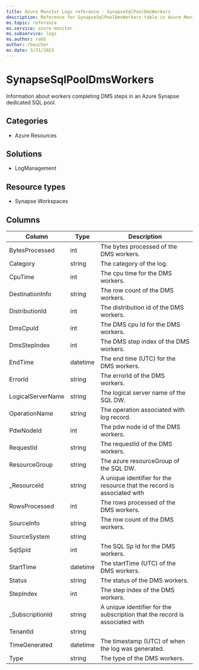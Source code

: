 ```yaml
---
title: Azure Monitor Logs reference - SynapseSqlPoolDmsWorkers
description: Reference for SynapseSqlPoolDmsWorkers table in Azure Monitor Logs.
ms.topic: reference
ms.service: azure-monitor
ms.subservice: logs
ms.author: robb
author: rboucher
ms.date: 3/31/2023
---
```


# SynapseSqlPoolDmsWorkers

 Information about workers completing DMS steps in an Azure Synapse dedicated SQL pool.

## Categories

- Azure Resources
## Solutions

- LogManagement
## Resource types

- Synapse Workspaces




## Columns

| Column | Type | Description |
| --- | --- | --- |
| BytesProcessed | int | The bytes processed of the DMS workers. |
| Category | string | The category of the log. |
| CpuTime | int | The cpu time for the DMS workers. |
| DestinationInfo | string | The row count of the DMS workers. |
| DistributionId | int | The distribution id of the DMS workers. |
| DmsCpuId | int | The DMS cpu Id for the DMS workers. |
| DmsStepIndex | int | The DMS step index of the DMS workers. |
| EndTime | datetime | The end time (UTC) for the DMS workers. |
| ErrorId | string | The errorId of the DMS workers. |
| LogicalServerName | string | The logical server name of the SQL DW. |
| OperationName | string | The operation associated with log record. |
| PdwNodeId | int | The pdw node id of the DMS workers. |
| RequestId | string | The requestId of the DMS workers. |
| ResourceGroup | string | The azure resourceGroup of the SQL DW. |
| _ResourceId | string | A unique identifier for the resource that the record is associated with |
| RowsProcessed | int | The rows processed of the DMS workers. |
| SourceInfo | string | The row count of the DMS workers. |
| SourceSystem | string |  |
| SqlSpId | int | The SQL  Sp Id for the DMS workers. |
| StartTime | datetime | The startTime (UTC) of the DMS workers. |
| Status | string | The status of the DMS workers. |
| StepIndex | int | The step index of the DMS workers. |
| _SubscriptionId | string | A unique identifier for the subscription that the record is associated with |
| TenantId | string |  |
| TimeGenerated | datetime | The timestamp (UTC) of when the log was generated. |
| Type | string | The type of the DMS workers. |
